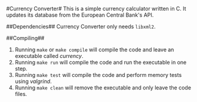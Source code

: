 #Currency Converter#
This is a simple currency calculator written in C. It updates its database from the European Central Bank's API.

##Dependencies##
Currency Converter only needs `libxml2`.

##Compiling##
1. Running `make` or `make compile` will compile the code and leave an executable called _currency_.
2. Running `make run` will compile the code and run the executable in one step.
3. Running `make test` will compile the code and perform memory tests using _valgrind_.
4. Running `make clean` will remove the executable and only leave the code files.
